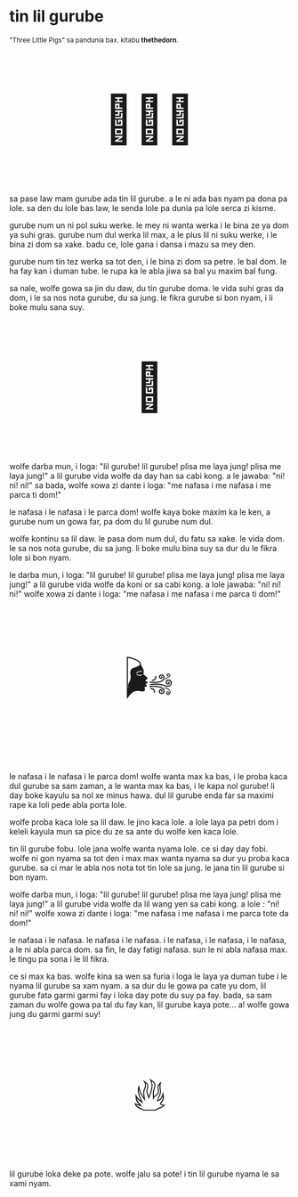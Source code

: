 # tin lil gurube

<small>"Three Little Pigs" sa pandunia bax. kitabu **thethedorn**.</small>

<p style="font-size:6em;text-align:center;">🐷🐷🐷</p>

sa pase law mam gurube ada tin lil gurube. a le ni ada bas nyam pa
dona pa lole. sa den du lole bas law, le senda lole pa dunia pa
lole serca zi kisme.

gurube num un ni pol suku werke. le mey ni wanta werka i le bina ze
ya dom ya suhi gras. gurube num dul werka lil max, a le plus lil ni
suku werke, i le bina zi dom sa xake. badu ce, lole gana i dansa
i mazu sa mey den.

gurube num tin tez werka sa tot den, i le bina zi dom sa petre. le
bal dom. le ha fay kan i duman tube. le rupa ka le abla jiwa sa bal
yu maxim bal fung.

sa nale, wolfe gowa sa jin du daw, du tin gurube doma. le vida suhi
gras da dom, i le sa nos nota gurube, du sa jung. le fikra gurube si
bon nyam, i li boke mulu sana suy.

<p style="font-size:6em;text-align:center;">🐺</p>

wolfe darba mun, i loga: "lil gurube! lil gurube! plisa me laya jung!
plisa me laya jung!" a lil gurube vida wolfe da day han sa cabi kong.
a le jawaba: "ni! ni! ni!" sa bada, wolfe xowa zi dante i loga:
"me nafasa i me nafasa i me parca ti dom!"

le nafasa i le nafasa i le parca dom! wolfe kaya boke maxim ka le
ken, a gurube num un gowa far, pa dom du lil gurube num dul.

wolfe kontinu sa lil daw. le pasa dom num dul, du fatu sa xake. le
vida dom. le sa nos nota gurube, du sa jung. li boke mulu bina suy
sa dur du le fikra lole si bon nyam.

le darba mun, i loga: "lil gurube! lil gurube! plisa me laya jung!
plisa me laya jung!" a lil gurube vida wolfe da koni or sa cabi kong.
a lole jawaba: "ni! ni! ni!" wolfe xowa zi dante i loga: "me
nafasa i me nafasa i me parca ti dom!"

<p style="font-size:6em;text-align:center;">🌬️</p>

le nafasa i le nafasa i le parca dom! wolfe wanta max ka bas, i le
proba kaca dul gurube sa sam zaman, a le wanta max ka bas, i le kapa nol
gurube! li day boke kayulu sa nol xe minus hawa. dul lil gurube
enda far sa maximi rape ka loli pede abla porta lole.

wolfe proba kaca lole sa lil daw. le jino kaca lole. a lole laya
pa petri dom i keleli kayula mun sa pice du ze sa ante du wolfe ken
kaca lole.

tin lil gurube fobu. lole jana wolfe wanta nyama lole. ce si day day
fobi. wolfe ni gon nyama sa tot den i max max wanta nyama sa dur yu
proba kaca gurube. sa ci mar le abla nos nota tot tin lole sa jung.
le jana tin lil gurube si bon nyam.

wolfe darba mun, i loga: "lil gurube! lil gurube! plisa me laya
jung! plisa me laya jung!" a lil gurube vida wolfe da lil wang yen sa
cabi kong. a lole   : "ni! ni! ni!" wolfe xowa zi dante i
loga: "me nafasa i me nafasa i me parca tote da dom!"

le nafasa i le nafasa. le nafasa i le nafasa. i le nafasa, i le
nafasa, i le nafasa, a le ni abla parca dom. sa fin, le day fatigi
nafasa. sun le ni abla nafasa max. le tingu pa sona i le lil
fikra.

ce si max ka bas. wolfe kina sa wen sa furia i loga le laya ya duman
tube i le nyama lil gurube sa xam nyam. a sa dur du le gowa pa cate yu
dom, lil gurube fata garmi garmi fay i loka day pote du suy pa fay.
bada, sa sam zaman du wolfe gowa pa tal du fay kan, lil gurube kaya
pote... a! wolfe gowa jung du garmi garmi suy!

<p style="font-size:6em;text-align:center;">🔥</p>

lil gurube loka deke pa pote. wolfe jalu sa pote! i tin lil gurube
nyama le sa xami nyam.

